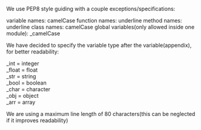 We use PEP8 style guiding with a couple exceptions/specifications:

variable names: camelCase
function names: underline
method names: underline
class names: camelCase
global variables(only allowed inside one module): _camelCase

We have decided to specify the variable type after the variable(appendix), for better readability:

_int = integer</br>
_float = float</br>
_str = string</br>
_bool = boolean</br>
_char = character</br>
_obj = object</br>
_arr = array</br>

We are using a maximum line length of 80 characters(this can be neglected if it improves readability)
